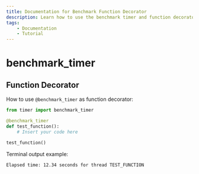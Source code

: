```yaml
---
title: Documentation for Benchmark Function Decorator
description: Learn how to use the benchmark timer and function decorator to measure the execution time of Python functions. Includes code examples for beginners and advanced users.
tags:
    - Documentation
    - Tutorial
---
```


# benchmark_timer
## Function Decorator
How to use `@benchmark_timer` as function decorator:

```python linenums="1" hl_lines="3"
from timer import benchmark_timer

@benchmark_timer
def test_function():
    # Insert your code here

test_function()

```

Terminal output example:

```text title=""
Elapsed time: 12.34 seconds for thread TEST_FUNCTION
```
